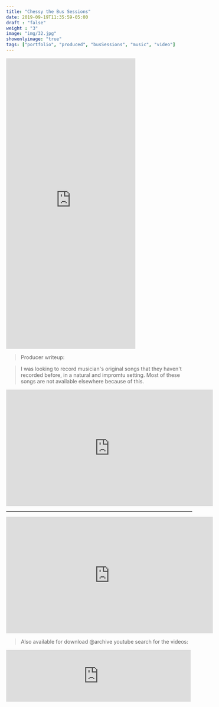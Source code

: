```yaml
---
title: "Chessy the Bus Sessions"
date: 2019-09-19T11:35:59-05:00
draft : "false"
weight : "3"
image: "img/32.jpg"
showonlyimage: "true"
tags: ["portfolio", "produced", "busSessions", "music", "video"]
---
```


<iframe style="border: 0; width: 350px; height: 786px;" src="https://bandcamp.com/EmbeddedPlayer/album=1767051497/size=large/bgcol=ffffff/linkcol=0687f5/transparent=true/" seamless><a href="http://michaelbetts.bandcamp.com/album/bus-sessions">Bus Sessions by Many Humans</a></iframe>

> Producer writeup:

>I was looking to record musician's original songs that they haven't recorded before, in a natural and impromtu setting. Most of these songs are not available elsewhere because of this.


<iframe width="560" height="315" src="https://www.youtube.com/embed/yquDQhwHWuM" frameborder="0" allow="accelerometer; autoplay; encrypted-media; gyroscope; picture-in-picture" allowfullscreen></iframe>

___

<iframe width="560" height="315" src="https://www.youtube.com/embed/K_Pnhjjukmo" frameborder="0" allow="accelerometer; autoplay; encrypted-media; gyroscope; picture-in-picture" allowfullscreen></iframe>

> Also available for download @archive youtube search for the videos:

<iframe src="https://archive.org/embed/AJHicksBusSessions05ByNow" width="500" height="140" frameborder="0" webkitallowfullscreen="true" mozallowfullscreen="true" allowfullscreen></iframe>
